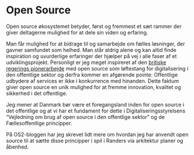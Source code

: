 # Open Source

Open source økosystemet betyder, først og fremmest et sæt rammer der giver deltagerne mulighed for at dele sin viden og erfaring. 

Man får mulighed for at bidrage til og samarbejde om fælles løsninger, der gavner samfundet som helhed. Man står aldrig alene og kan altid finde inspiration og uvurderlige erfaringer der hjælper på vej i alle faser af et udviklingsprojekt. 
Personligt er jeg meget inspireret af den [britiske regerings pionerarbejde](https://www.youtube.com/watch?v=o3xFqa_HN2I) med open source som løftestang for digitalisering i den offentlige sektor og derfra kommer en afgørende pointe:  Offentlige udbydere af services er ikke i konkurrence med hinanden. Dette faktum giver open source en unik mulighed for at fremme innovation, kvalitet og sikkerhed i det offentlige.

Jeg mener at Danmark bør være et foregangsland inden for open source i det offentlige og at vi har et fundament for dette i Digitaliseringsstyrelsens “Vejledning om brug af open source i den offentlige sektor” og de Fællesoffentlige principper. 

På OS2-bloggen har jeg skrevet lidt mere om hvordan jeg har anvendt open source til at sætte disse principper i spil i Randers via arkitektur planer og åbenhed.
